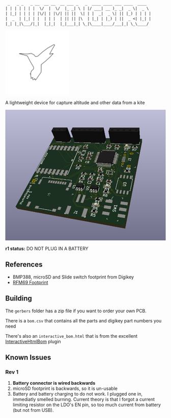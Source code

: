 ```
 _   _ _   _ __  __ __  __ ___ _   _  ____ ____ ___ ____  ____  
| | | | | | |  \/  |  \/  |_ _| \ | |/ ___| __ )_ _|  _ \|  _ \ 
| |_| | | | | |\/| | |\/| || ||  \| | |  _|  _ \| || |_) | | | |
|  _  | |_| | |  | | |  | || || |\  | |_| | |_) | ||  _ <| |_| |
|_| |_|\___/|_|  |_|_|  |_|___|_| \_|\____|____/___|_| \_\____/ 
```

<img src="./art/hummingbird.svg" height=200px />

A lightweight device for capture altitude and other data from a kite


![render of board](./render.jpg)

**r1 status:** DO NOT PLUG IN A BATTERY

## References

 - BMP388, microSD and Slide switch footprint from Digikey
 - [RFM69 Footprint](https://github.com/benwis/SparkFun-Kicad-Libraries/blob/master/SparkFun-RF.pretty/RFM69HCW-XXXS2.kicad_mod)


## Building

 The `gerbers` folder has a zip file if you want to order your own PCB.

 There is a `bom.csv` that contains all the parts and digikey part numbers you need

 There's also an `interactive_bom.html` that is from the excellent [InteractiveHtmlBom](https://github.com/openscopeproject/InteractiveHtmlBom) plugin

 ## Known Issues

 ### Rev 1

  1. **Battery connector is wired backwards**
  1. microSD footprint is backwards, so it is un-usable
  1. Battery and battery charging to do not work. I plugged one in, immediatly smelled burning. Current theory is that I forgot a current limiting resistor on the LDO's EN pin, so too much current from battery (but not from USB).